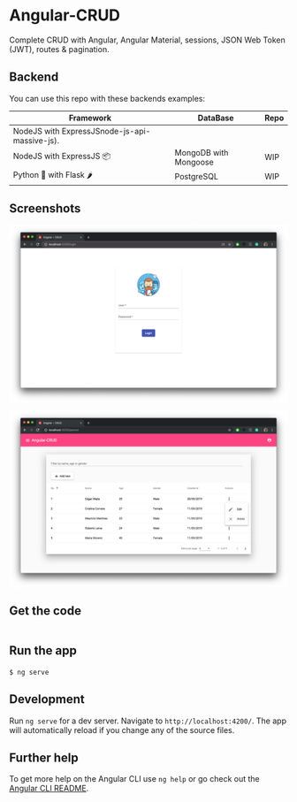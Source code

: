 # Angular-CRUD

Complete CRUD with Angular, Angular Material, sessions, JSON Web Token (JWT), routes & pagination.

## Backend
You can use this repo with these backends examples:

| Framework | DataBase | Repo |
| --- | --- | --- |
| NodeJS with ExpressJSnode-js-api-massive-js). |
| NodeJS with ExpressJS 📦 | MongoDB with Mongoose | WIP |
| Python 🐍 with Flask 🌶 | PostgreSQL | WIP |

## Screenshots

<p>
    <img src="/capturas/login.png" alt="screenshot" align="center">
</p>
<p align="center">
    <img src="/capturas/grid-v3.png" alt="screenshot" align="center">
</p>

## Get the code

```

```

## Run the app

```
$ ng serve
```

## Development

Run `ng serve` for a dev server. Navigate to `http://localhost:4200/`. The app will automatically reload if you change any of the source files.

## Further help

To get more help on the Angular CLI use `ng help` or go check out the [Angular CLI README](https://github.com/angular/angular-cli/blob/master/README.md).
